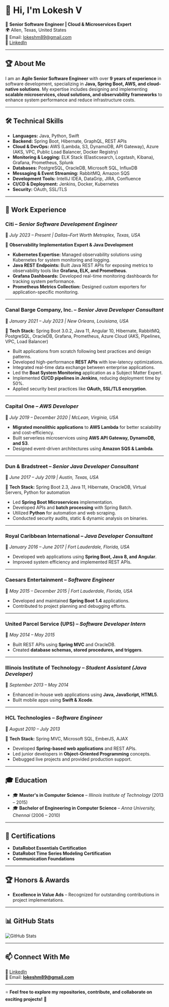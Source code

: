 # 👋 Hi, I'm Lokesh V  

🎯 **Senior Software Engineer | Cloud & Microservices Expert**  
🌍 Allen, Texas, United States  
📧 Email: lokeshm89@gmail.com  
💼 [LinkedIn](https://www.linkedin.com/in/lokeshm89)  

---

## 🏆 About Me  

I am an **Agile Senior Software Engineer** with over **9 years of experience** in software development, specializing in **Java, Spring Boot, AWS, and cloud-native solutions**. My expertise includes designing and implementing **scalable microservices, cloud solutions, and observability frameworks** to enhance system performance and reduce infrastructure costs.  

---

## 🛠 Technical Skills  

- **Languages:** Java, Python, Swift  
- **Backend:** Spring Boot, Hibernate, GraphQL, REST APIs  
- **Cloud & DevOps:** AWS (Lambda, S3, DynamoDB, API Gateway), Azure (AKS, VPC, Public Load Balancer, Docker Registry)  
- **Monitoring & Logging:** ELK Stack (Elasticsearch, Logstash, Kibana), Grafana, Prometheus, Splunk  
- **Databases:** PostgreSQL, OracleDB, Microsoft SQL, InfluxDB  
- **Messaging & Event Streaming:** RabbitMQ, Amazon SQS  
- **Development Tools:** IntelliJ IDEA, DataGrip, JIRA, Confluence  
- **CI/CD & Deployment:** Jenkins, Docker, Kubernetes  
- **Security:** OAuth, SSL/TLS  

---

## 🏢 Work Experience  

### **Citi** – *Senior Software Development Engineer*  
📍 *July 2023 – Present | Dallas–Fort Worth Metroplex, Texas, USA*  

🔹 **Observability Implementation Expert & Java Development**  
- **Kubernetes Expertise:** Managed observability solutions using Kubernetes for system monitoring and logging.  
- **Java REST Endpoints:** Built Java REST APIs for exposing metrics to observability tools like **Grafana, ELK, and Prometheus**.  
- **Grafana Dashboards:** Developed real-time monitoring dashboards for tracking system performance.  
- **Prometheus Metrics Collection:** Designed custom exporters for application-specific monitoring.  

---

### **Canal Barge Company, Inc.** – *Senior Java Developer Consultant*  
📍 *January 2021 – July 2023 | New Orleans, Louisiana, USA*  

🔹 **Tech Stack:** Spring Boot 3.0.2, Java 11, Angular 10, Hibernate, RabbitMQ, PostgreSQL, OracleDB, Grafana, Prometheus, Azure Cloud (AKS, Pipelines, VPC, Load Balancer)  

- Built applications from scratch following best practices and design patterns.  
- Developed high-performance **REST APIs** with low-latency optimizations.  
- Integrated real-time data exchange between enterprise applications.  
- Led the **Boat System Monitoring** application as a Subject Matter Expert.  
- Implemented **CI/CD pipelines in Jenkins**, reducing deployment time by 50%.  
- Applied security best practices like **OAuth, SSL/TLS encryption**.  

---

### **Capital One** – *AWS Developer*  
📍 *July 2019 – December 2020 | McLean, Virginia, USA*  

- **Migrated monolithic applications** to **AWS Lambda** for better scalability and cost-efficiency.  
- Built serverless microservices using **AWS API Gateway, DynamoDB, and S3**.  
- Designed event-driven architectures using **Amazon SQS & Lambda**.  

---

### **Dun & Bradstreet** – *Senior Java Developer Consultant*  
📍 *June 2017 – July 2019 | Austin, Texas, USA*  

🔹 **Tech Stack:** Spring Boot 2.3, Java 11, Hibernate, OracleDB, Virtual Servers, Python for automation  

- Led **Spring Boot Microservices** implementation.  
- Developed APIs and **batch processing** with Spring Batch.  
- Utilized **Python** for automation and web scraping.  
- Conducted security audits, static & dynamic analysis on binaries.  

---

### **Royal Caribbean International** – *Java Developer Consultant*  
📍 *January 2016 – June 2017 | Fort Lauderdale, Florida, USA*  

- Developed web applications using **Spring Boot, Java 8, and Angular**.  
- Improved system efficiency and implemented REST APIs.  

---

### **Caesars Entertainment** – *Software Engineer*  
📍 *May 2015 – December 2015 | Fort Lauderdale, Florida, USA*  

- Developed and maintained **Spring Boot 1.4** applications.  
- Contributed to project planning and debugging efforts.  

---

### **United Parcel Service (UPS)** – *Software Developer Intern*  
📍 *May 2014 – May 2015*  

- Built REST APIs using **Spring MVC** and OracleDB.  
- Created **database schemas, stored procedures, and triggers**.  

---

### **Illinois Institute of Technology** – *Student Assistant (Java Developer)*  
📍 *September 2013 – May 2014*  

- Enhanced in-house web applications using **Java, JavaScript, HTML5**.  
- Built mobile apps using **Swift & Xcode**.  

---

### **HCL Technologies** – *Software Engineer*  
📍 *August 2010 – July 2013*  

🔹 **Tech Stack:** Spring MVC, Microsoft SQL, EmberJS, AJAX  

- Developed **Spring-based web applications** and REST APIs.  
- Led junior developers in **Object-Oriented Programming** concepts.  
- Debugged live projects and provided production support.  

---

## 🎓 Education  

- 🎓 **Master's in Computer Science** – *Illinois Institute of Technology* (2013 – 2015)  
- 🎓 **Bachelor of Engineering in Computer Science** – *Anna University, Chennai* (2006 – 2010)  

---

## 🏅 Certifications  

- **DataRobot Essentials Certification**  
- **DataRobot Time Series Modeling Certification**  
- **Communication Foundations**  

---

## 🏆 Honors & Awards  

- **Excellence in Value Ads** – Recognized for outstanding contributions in project implementations.  

---

## 📊 GitHub Stats  

![GitHub Stats](https://github-readme-stats.vercel.app/api?username=lok1989&show_icons=true&theme=dark)  

---

## 📫 Connect With Me  

💼 [LinkedIn](https://www.linkedin.com/in/lokeshm89)  
📧 Email: **lokeshm89@gmail.com**  

---

⭐ **Feel free to explore my repositories, contribute, and collaborate on exciting projects!** 🚀  
